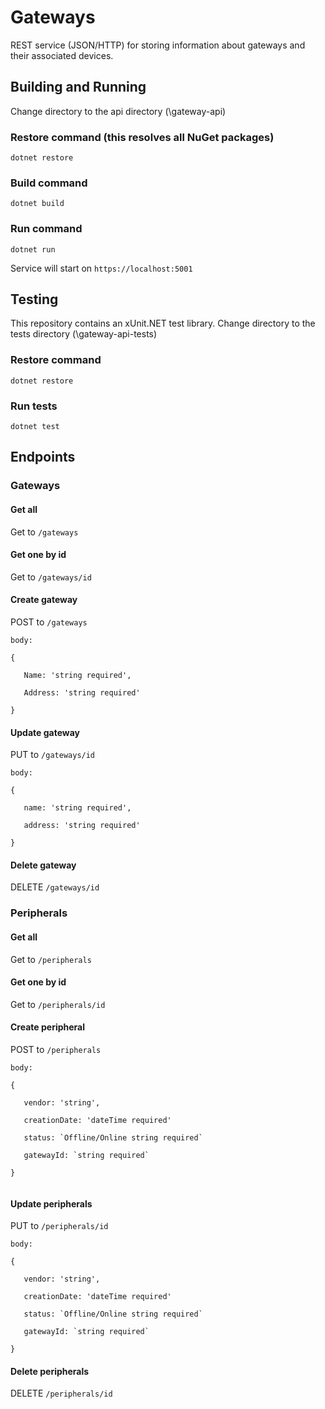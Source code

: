 # Gateways

  

REST service (JSON/HTTP) for storing information about gateways and their associated devices.

  

## Building and Running

  

Change directory to the api directory (\gateway-api)

### Restore command (this resolves all NuGet packages)

  

`dotnet restore`

  

### Build command

  

`dotnet build`

  

### Run command

  

`dotnet run`

  

Service will start on `https://localhost:5001`

  

## Testing

  

This repository contains an xUnit.NET test library. Change directory to the tests directory (\gateway-api-tests)


### Restore command

  

`dotnet restore`

  

### Run tests

  

`dotnet test`

  
  

## Endpoints

  

### Gateways

  

#### Get all

  

Get to `/gateways`

  

#### Get one by id

  

Get to `/gateways/id`

  


#### Create gateway

  

POST to `/gateways`  


```
body:

{

   Name: 'string required',

   Address: 'string required'

}

```
#### Update gateway

PUT to `/gateways/id`  
```
body:

{

   name: 'string required',

   address: 'string required'

}
```


#### Delete gateway

DELETE  `/gateways/id`  







### Peripherals

  

#### Get all

  

Get to `/peripherals`

  

#### Get one by id

  

Get to `/peripherals/id`

  


#### Create peripheral

  

POST to `/peripherals`  


```
body:

{

   vendor: 'string',

   creationDate: 'dateTime required'
   
   status: `Offline/Online string required`
   
   gatewayId: `string required`

}


```
#### Update peripherals

PUT to `/peripherals/id`  
```
body:

{

   vendor: 'string',

   creationDate: 'dateTime required'
   
   status: `Offline/Online string required`
   
   gatewayId: `string required`

}
```


#### Delete peripherals

DELETE  `/peripherals/id`  